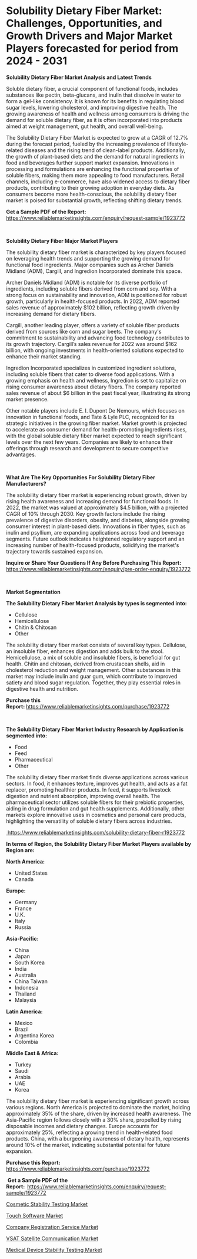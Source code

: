 <p><h1>Solubility Dietary Fiber Market: Challenges, Opportunities, and Growth Drivers and Major Market Players forecasted for period from 2024 - 2031</h1></p><p><strong>Solubility Dietary Fiber Market Analysis and Latest Trends</strong></p>
<p><p>Soluble dietary fiber, a crucial component of functional foods, includes substances like pectin, beta-glucans, and inulin that dissolve in water to form a gel-like consistency. It is known for its benefits in regulating blood sugar levels, lowering cholesterol, and improving digestive health. The growing awareness of health and wellness among consumers is driving the demand for soluble dietary fiber, as it is often incorporated into products aimed at weight management, gut health, and overall well-being.</p><p>The Solubility Dietary Fiber Market is expected to grow at a CAGR of 12.7% during the forecast period, fueled by the increasing prevalence of lifestyle-related diseases and the rising trend of clean-label products. Additionally, the growth of plant-based diets and the demand for natural ingredients in food and beverages further support market expansion. Innovations in processing and formulations are enhancing the functional properties of soluble fibers, making them more appealing to food manufacturers. Retail channels, including e-commerce, have also widened access to dietary fiber products, contributing to their growing adoption in everyday diets. As consumers become more health-conscious, the solubility dietary fiber market is poised for substantial growth, reflecting shifting dietary trends.</p></p>
<p><strong>Get a Sample PDF of the Report:&nbsp;</strong> <a href="https://www.reliablemarketinsights.com/enquiry/request-sample/1923772?utm_campaign=1559&utm_medium=2&utm_source=Github&utm_content=ia&utm_term=24102024&utm_id=solubility-dietary-fiber">https://www.reliablemarketinsights.com/enquiry/request-sample/1923772</a></p>
<p>&nbsp;</p>
<p><strong>Solubility Dietary Fiber Major Market Players</strong></p>
<p><p>The solubility dietary fiber market is characterized by key players focused on leveraging health trends and supporting the growing demand for functional food ingredients. Major companies such as Archer Daniels Midland (ADM), Cargill, and Ingredion Incorporated dominate this space.</p><p>Archer Daniels Midland (ADM) is notable for its diverse portfolio of ingredients, including soluble fibers derived from corn and soy. With a strong focus on sustainability and innovation, ADM is positioned for robust growth, particularly in health-focused products. In 2022, ADM reported sales revenue of approximately $102 billion, reflecting growth driven by increasing demand for dietary fibers.</p><p>Cargill, another leading player, offers a variety of soluble fiber products derived from sources like corn and sugar beets. The company's commitment to sustainability and advancing food technology contributes to its growth trajectory. Cargill’s sales revenue for 2022 was around $162 billion, with ongoing investments in health-oriented solutions expected to enhance their market standing.</p><p>Ingredion Incorporated specializes in customized ingredient solutions, including soluble fibers that cater to diverse food applications. With a growing emphasis on health and wellness, Ingredion is set to capitalize on rising consumer awareness about dietary fibers. The company reported sales revenue of about $6 billion in the past fiscal year, illustrating its strong market presence.</p><p>Other notable players include E. I. Dupont De Nemours, which focuses on innovation in functional foods, and Tate & Lyle PLC, recognized for its strategic initiatives in the growing fiber market. Market growth is projected to accelerate as consumer demand for health-promoting ingredients rises, with the global soluble dietary fiber market expected to reach significant levels over the next few years. Companies are likely to enhance their offerings through research and development to secure competitive advantages.</p></p>
<p>&nbsp;</p>
<p><strong>What Are The Key Opportunities For Solubility Dietary Fiber Manufacturers?</strong></p>
<p><p>The solubility dietary fiber market is experiencing robust growth, driven by rising health awareness and increasing demand for functional foods. In 2022, the market was valued at approximately $4.5 billion, with a projected CAGR of 10% through 2030. Key growth factors include the rising prevalence of digestive disorders, obesity, and diabetes, alongside growing consumer interest in plant-based diets. Innovations in fiber types, such as inulin and psyllium, are expanding applications across food and beverage segments. Future outlook indicates heightened regulatory support and an increasing number of health-focused products, solidifying the market's trajectory towards sustained expansion.</p></p>
<p><strong>Inquire or Share Your Questions If Any Before Purchasing This Report:</strong> <a href="https://www.reliablemarketinsights.com/enquiry/pre-order-enquiry/1923772?utm_campaign=1559&utm_medium=2&utm_source=Github&utm_content=ia&utm_term=24102024&utm_id=solubility-dietary-fiber">https://www.reliablemarketinsights.com/enquiry/pre-order-enquiry/1923772</a></p>
<p>&nbsp;</p>
<p><strong>Market Segmentation</strong></p>
<p><strong>The Solubility Dietary Fiber Market Analysis by types is segmented into:</strong></p>
<p><ul><li>Cellulose</li><li>Hemicellulose</li><li>Chitin & Chitosan</li><li>Other</li></ul></p>
<p><p>The solubility dietary fiber market consists of several key types. Cellulose, an insoluble fiber, enhances digestion and adds bulk to the stool. Hemicellulose, a mix of soluble and insoluble fibers, is beneficial for gut health. Chitin and chitosan, derived from crustacean shells, aid in cholesterol reduction and weight management. Other substances in this market may include inulin and guar gum, which contribute to improved satiety and blood sugar regulation. Together, they play essential roles in digestive health and nutrition.</p></p>
<p><strong>Purchase this Report:&nbsp;</strong><a href="https://www.reliablemarketinsights.com/purchase/1923772?utm_campaign=1559&utm_medium=2&utm_source=Github&utm_content=ia&utm_term=24102024&utm_id=solubility-dietary-fiber">https://www.reliablemarketinsights.com/purchase/1923772</a></p>
<p>&nbsp;</p>
<p><strong>The Solubility Dietary Fiber Market Industry Research by Application is segmented into:</strong></p>
<p><ul><li>Food</li><li>Feed</li><li>Pharmaceutical</li><li>Other</li></ul></p>
<p><p>The solubility dietary fiber market finds diverse applications across various sectors. In food, it enhances texture, improves gut health, and acts as a fat replacer, promoting healthier products. In feed, it supports livestock digestion and nutrient absorption, improving overall health. The pharmaceutical sector utilizes soluble fibers for their prebiotic properties, aiding in drug formulation and gut health supplements. Additionally, other markets explore innovative uses in cosmetics and personal care products, highlighting the versatility of soluble dietary fibers across industries.</p></p>
<p><a href="https://www.reliablemarketinsights.com/solubility-dietary-fiber-r1923772?utm_campaign=1559&utm_medium=2&utm_source=Github&utm_content=ia&utm_term=24102024&utm_id=solubility-dietary-fiber">&nbsp;https://www.reliablemarketinsights.com/solubility-dietary-fiber-r1923772</a></p>
<p><strong>In terms of Region, the Solubility Dietary Fiber Market Players available by Region are:</strong></p>
<p>
    <p> <strong> North America: </strong>
        <ul>
            <li>United States</li>
            <li>Canada</li>
        </ul>
        </p> 
    <p> <strong> Europe: </strong>
        <ul>
            <li>Germany</li>
            <li>France</li>
            <li>U.K.</li>
            <li>Italy</li>
            <li>Russia</li>
        </ul>
        </p> 
    <p> <strong> Asia-Pacific: </strong>
        <ul>
            <li>China</li>
            <li>Japan</li>
            <li>South Korea</li>
            <li>India</li>
            <li>Australia</li>
            <li>China Taiwan</li>
            <li>Indonesia</li>
            <li>Thailand</li>
            <li>Malaysia</li>
        </ul>
        </p> 
    <p> <strong> Latin America: </strong>
        <ul>
            <li>Mexico</li>
            <li>Brazil</li>
            <li>Argentina Korea</li>
            <li>Colombia</li>
        </ul>
        </p> 
    <p> <strong> Middle East & Africa: </strong>
        <ul>
            <li>Turkey</li>
            <li>Saudi</li>
            <li>Arabia</li>
            <li>UAE</li>
            <li>Korea</li>
        </ul>
    </p>
    </p>
<p><p>The solubility dietary fiber market is experiencing significant growth across various regions. North America is projected to dominate the market, holding approximately 35% of the share, driven by increased health awareness. The Asia-Pacific region follows closely with a 30% share, propelled by rising disposable incomes and dietary changes. Europe accounts for approximately 25%, reflecting a growing trend in health-related food products. China, with a burgeoning awareness of dietary health, represents around 10% of the market, indicating substantial potential for future expansion.</p></p>
<p><strong>Purchase this Report: </strong><a href="https://www.reliablemarketinsights.com/purchase/1923772?utm_campaign=1559&utm_medium=2&utm_source=Github&utm_content=ia&utm_term=24102024&utm_id=solubility-dietary-fiber">https://www.reliablemarketinsights.com/purchase/1923772</a></p>
<p>&nbsp;<strong>Get a Sample PDF of the Report:&nbsp;&nbsp;</strong><a href="https://www.reliablemarketinsights.com/enquiry/request-sample/1923772?utm_campaign=1559&utm_medium=2&utm_source=Github&utm_content=ia&utm_term=24102024&utm_id=solubility-dietary-fiber">https://www.reliablemarketinsights.com/enquiry/request-sample/1923772</a></p>
<p><strong></strong></p>
<p><p><a href="https://www.linkedin.com/pulse/cosmetic-stability-testing-market-trends-detailed-study-its-wq0ae?utm_campaign=1559&utm_medium=2&utm_source=Github&utm_content=ia&utm_term=24102024&utm_id=solubility-dietary-fiber">Cosmetic Stability Testing Market</a></p><p><a href="https://www.linkedin.com/pulse/touch-software-value-chain-analysis-from-raw-materials-end-user-84pde?utm_campaign=1559&utm_medium=2&utm_source=Github&utm_content=ia&utm_term=24102024&utm_id=solubility-dietary-fiber">Touch Software Market</a></p><p><a href="https://www.linkedin.com/pulse/company-registration-service-market-matrix-applications-types-ulvce?utm_campaign=1559&utm_medium=2&utm_source=Github&utm_content=ia&utm_term=24102024&utm_id=solubility-dietary-fiber">Company Registration Service Market</a></p><p><a href="https://www.linkedin.com/pulse/vsat-satellite-communication-market-consolidation-impact-structure-us6he?utm_campaign=1559&utm_medium=2&utm_source=Github&utm_content=ia&utm_term=24102024&utm_id=solubility-dietary-fiber">VSAT Satellite Communication Market</a></p><p><a href="https://www.linkedin.com/pulse/medical-device-stability-testing-market-overview-forecast-2024-9ayne?utm_campaign=1559&utm_medium=2&utm_source=Github&utm_content=ia&utm_term=24102024&utm_id=solubility-dietary-fiber">Medical Device Stability Testing Market</a></p></p>